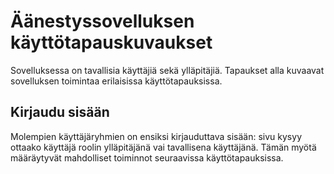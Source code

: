 # Äänestyssovelluksen käyttötapauskuvaukset
Sovelluksessa on tavallisia käyttäjiä sekä ylläpitäjiä. Tapaukset alla kuvaavat sovelluksen toimintaa
erilaisissa käyttötapauksissa.
## Kirjaudu sisään
Molempien käyttäjäryhmien on ensiksi kirjauduttava sisään: sivu kysyy ottaako käyttäjä roolin 
ylläpitäjänä vai tavallisena käyttäjänä. Tämän myötä määräytyvät mahdolliset toiminnot seuraavissa 
käyttötapauksissa.